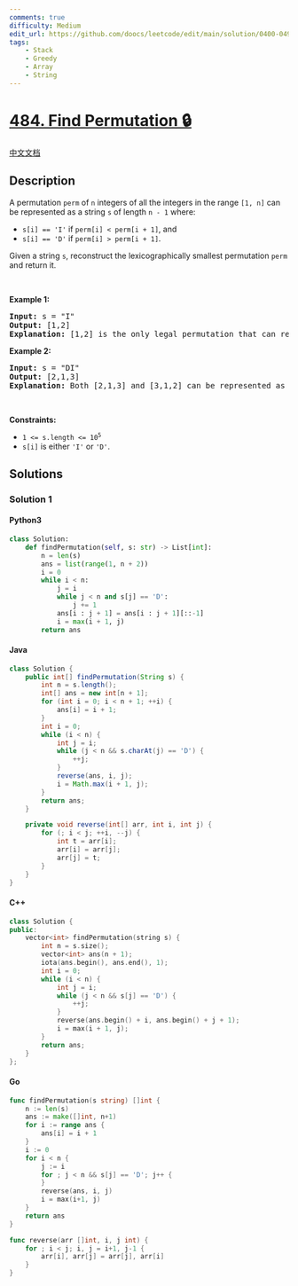 ```yaml
---
comments: true
difficulty: Medium
edit_url: https://github.com/doocs/leetcode/edit/main/solution/0400-0499/0484.Find%20Permutation/README_EN.md
tags:
    - Stack
    - Greedy
    - Array
    - String
---
```


<!-- problem:start -->

# [484. Find Permutation 🔒](https://leetcode.com/problems/find-permutation)

[中文文档](/solution/0400-0499/0484.Find%20Permutation/README.md)

## Description

<!-- description:start -->

<p>A permutation <code>perm</code> of <code>n</code>&nbsp;integers of all the integers in the range <code>[1, n]</code> can be represented as a string <code>s</code> of length <code>n - 1</code> where:</p>

<ul>
	<li><code>s[i] == &#39;I&#39;</code> if <code>perm[i] &lt; perm[i + 1]</code>, and</li>
	<li><code>s[i] == &#39;D&#39;</code> if <code>perm[i] &gt; perm[i + 1]</code>.</li>
</ul>

<p>Given a string <code>s</code>, reconstruct the lexicographically smallest permutation <code>perm</code> and return it.</p>

<p>&nbsp;</p>
<p><strong class="example">Example 1:</strong></p>

<pre>
<strong>Input:</strong> s = &quot;I&quot;
<strong>Output:</strong> [1,2]
<strong>Explanation:</strong> [1,2] is the only legal permutation that can represented by s, where the number 1 and 2 construct an increasing relationship.
</pre>

<p><strong class="example">Example 2:</strong></p>

<pre>
<strong>Input:</strong> s = &quot;DI&quot;
<strong>Output:</strong> [2,1,3]
<strong>Explanation:</strong> Both [2,1,3] and [3,1,2] can be represented as &quot;DI&quot;, but since we want to find the smallest lexicographical permutation, you should return [2,1,3]
</pre>

<p>&nbsp;</p>
<p><strong>Constraints:</strong></p>

<ul>
	<li><code>1 &lt;= s.length &lt;= 10<sup>5</sup></code></li>
	<li><code>s[i]</code> is either <code>&#39;I&#39;</code> or <code>&#39;D&#39;</code>.</li>
</ul>

<!-- description:end -->

## Solutions

<!-- solution:start -->

### Solution 1

<!-- tabs:start -->

#### Python3

```python
class Solution:
    def findPermutation(self, s: str) -> List[int]:
        n = len(s)
        ans = list(range(1, n + 2))
        i = 0
        while i < n:
            j = i
            while j < n and s[j] == 'D':
                j += 1
            ans[i : j + 1] = ans[i : j + 1][::-1]
            i = max(i + 1, j)
        return ans
```

#### Java

```java
class Solution {
    public int[] findPermutation(String s) {
        int n = s.length();
        int[] ans = new int[n + 1];
        for (int i = 0; i < n + 1; ++i) {
            ans[i] = i + 1;
        }
        int i = 0;
        while (i < n) {
            int j = i;
            while (j < n && s.charAt(j) == 'D') {
                ++j;
            }
            reverse(ans, i, j);
            i = Math.max(i + 1, j);
        }
        return ans;
    }

    private void reverse(int[] arr, int i, int j) {
        for (; i < j; ++i, --j) {
            int t = arr[i];
            arr[i] = arr[j];
            arr[j] = t;
        }
    }
}
```

#### C++

```cpp
class Solution {
public:
    vector<int> findPermutation(string s) {
        int n = s.size();
        vector<int> ans(n + 1);
        iota(ans.begin(), ans.end(), 1);
        int i = 0;
        while (i < n) {
            int j = i;
            while (j < n && s[j] == 'D') {
                ++j;
            }
            reverse(ans.begin() + i, ans.begin() + j + 1);
            i = max(i + 1, j);
        }
        return ans;
    }
};
```

#### Go

```go
func findPermutation(s string) []int {
	n := len(s)
	ans := make([]int, n+1)
	for i := range ans {
		ans[i] = i + 1
	}
	i := 0
	for i < n {
		j := i
		for ; j < n && s[j] == 'D'; j++ {
		}
		reverse(ans, i, j)
		i = max(i+1, j)
	}
	return ans
}

func reverse(arr []int, i, j int) {
	for ; i < j; i, j = i+1, j-1 {
		arr[i], arr[j] = arr[j], arr[i]
	}
}
```

<!-- tabs:end -->

<!-- solution:end -->

<!-- problem:end -->
